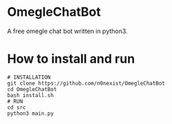 # OmegleChatBot
A free omegle chat bot written in python3.

# How to install and run
```
# INSTALLATION
git clone https://github.com/n0nexist/OmegleChatBot
cd OmegleChatBot
bash install.sh
# RUN
cd src
python3 main.py
```
